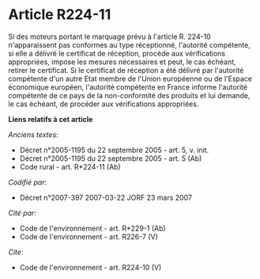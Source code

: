 # Article R224-11

Si des moteurs portant le marquage prévu à l'article R. 224-10 n'apparaissent pas conformes au type réceptionné, l'autorité
compétente, si elle a délivré le certificat de réception, procède aux vérifications appropriées, impose les mesures
nécessaires et peut, le cas échéant, retirer le certificat. Si le certificat de réception a été délivré par l'autorité
compétente d'un autre Etat membre de l'Union européenne ou de l'Espace économique européen, l'autorité compétente en France
informe l'autorité compétente de ce pays de la non-conformité des produits et lui demande, le cas échéant, de procéder aux
vérifications appropriées.

**Liens relatifs à cet article**

_Anciens textes_:

  - Décret n°2005-1195 du 22 septembre 2005 - art. 5, v. init.
  - Décret n°2005-1195 du 22 septembre 2005 - art. 5 (Ab)
  - Code rural - art. R*224-11 (Ab)

_Codifié par_:

  - Décret n°2007-397 2007-03-22 JORF 23 mars 2007

_Cité par_:

  - Code de l'environnement - art. R*229-1 (Ab)
  - Code de l'environnement - art. R226-7 (V)

_Cite_:

  - Code de l'environnement - art. R224-10 (V)
